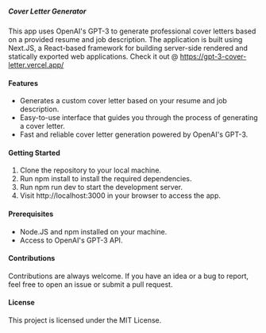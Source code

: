 ##### Cover Letter Generator
This app uses OpenAI's GPT-3 to generate professional cover letters based on a provided resume and job description. The application is built using Next.JS, a React-based framework for building server-side rendered and statically exported web applications. Check it out @ https://gpt-3-cover-letter.vercel.app/

#### Features
* Generates a custom cover letter based on your resume and job description.
* Easy-to-use interface that guides you through the process of generating a cover letter.
* Fast and reliable cover letter generation powered by OpenAI's GPT-3.

#### Getting Started
1. Clone the repository to your local machine.
2. Run npm install to install the required dependencies.
3. Run npm run dev to start the development server.
4. Visit http://localhost:3000 in your browser to access the app.

#### Prerequisites
* Node.JS and npm installed on your machine.
* Access to OpenAI's GPT-3 API.

#### Contributions
Contributions are always welcome. If you have an idea or a bug to report, feel free to open an issue or submit a pull request.

#### License
This project is licensed under the MIT License.